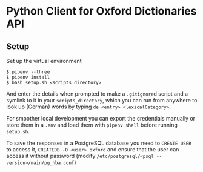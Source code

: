 # Python Client for Oxford Dictionaries API

## Setup

Set up the virtual environment

```console
$ pipenv --three
$ pipenv install
$ bash setup.sh <scripts_directory>
```

And enter the details when prompted to make a `.gitignore`d script and a symlink to it in your `scripts_directory`, which you can run from anywhere to look up (German) words by typing `de <entry> <lexicalCategory>`.

For smoother local development you can export the credentials manually or store them in a `.env` and load them with `pipenv shell` before running `setup.sh`.

To save the responses in a PostgreSQL database you need to `CREATE USER` to access it, `CREATEDB -O <user> oxford` and ensure that the user can access it without password (modify `/etc/postgresql/<psql --version>/main/pg_hba.conf`)
